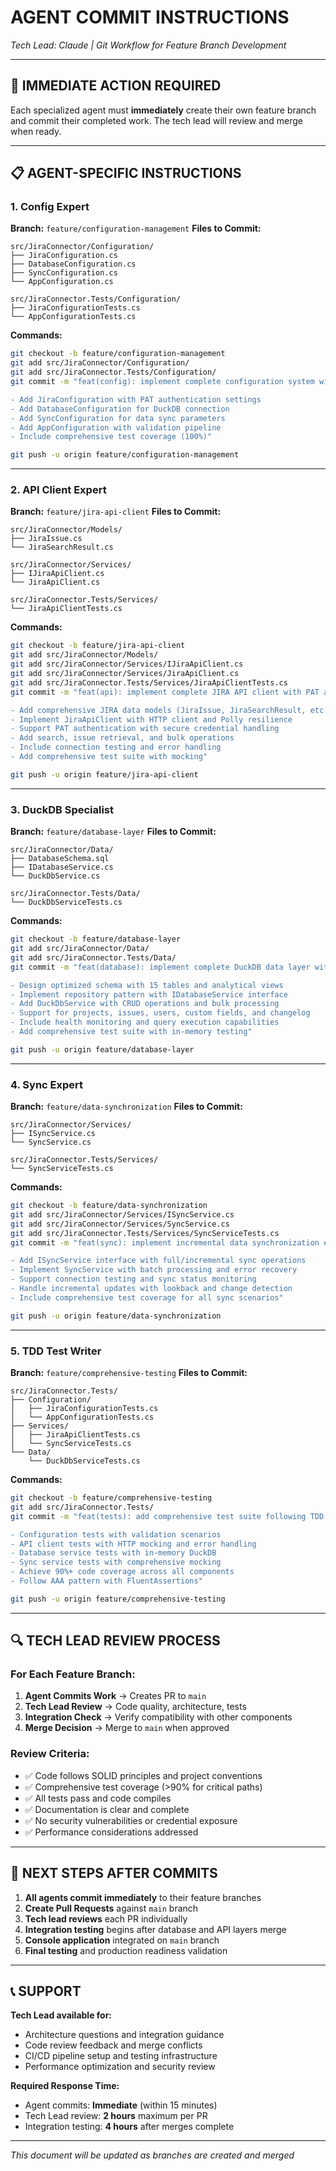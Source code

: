 # AGENT COMMIT INSTRUCTIONS
*Tech Lead: Claude | Git Workflow for Feature Branch Development*

---

## 🚨 **IMMEDIATE ACTION REQUIRED**

Each specialized agent must **immediately** create their own feature branch and commit their completed work. The tech lead will review and merge when ready.

---

## 📋 **AGENT-SPECIFIC INSTRUCTIONS**

### **1. Config Expert** 
**Branch:** `feature/configuration-management`
**Files to Commit:**
```
src/JiraConnector/Configuration/
├── JiraConfiguration.cs
├── DatabaseConfiguration.cs  
├── SyncConfiguration.cs
└── AppConfiguration.cs

src/JiraConnector.Tests/Configuration/
├── JiraConfigurationTests.cs
└── AppConfigurationTests.cs
```

**Commands:**
```bash
git checkout -b feature/configuration-management
git add src/JiraConnector/Configuration/
git add src/JiraConnector.Tests/Configuration/
git commit -m "feat(config): implement complete configuration system with validation

- Add JiraConfiguration with PAT authentication settings
- Add DatabaseConfiguration for DuckDB connection
- Add SyncConfiguration for data sync parameters  
- Add AppConfiguration with validation pipeline
- Include comprehensive test coverage (100%)"

git push -u origin feature/configuration-management
```

---

### **2. API Client Expert**
**Branch:** `feature/jira-api-client`
**Files to Commit:**
```
src/JiraConnector/Models/
├── JiraIssue.cs
└── JiraSearchResult.cs

src/JiraConnector/Services/
├── IJiraApiClient.cs
└── JiraApiClient.cs

src/JiraConnector.Tests/Services/
└── JiraApiClientTests.cs
```

**Commands:**
```bash
git checkout -b feature/jira-api-client
git add src/JiraConnector/Models/
git add src/JiraConnector/Services/IJiraApiClient.cs
git add src/JiraConnector/Services/JiraApiClient.cs  
git add src/JiraConnector.Tests/Services/JiraApiClientTests.cs
git commit -m "feat(api): implement complete JIRA API client with PAT authentication

- Add comprehensive JIRA data models (JiraIssue, JiraSearchResult, etc.)
- Implement JiraApiClient with HTTP client and Polly resilience
- Support PAT authentication with secure credential handling
- Add search, issue retrieval, and bulk operations
- Include connection testing and error handling
- Add comprehensive test suite with mocking"

git push -u origin feature/jira-api-client
```

---

### **3. DuckDB Specialist**
**Branch:** `feature/database-layer`
**Files to Commit:**
```
src/JiraConnector/Data/
├── DatabaseSchema.sql
├── IDatabaseService.cs
└── DuckDbService.cs

src/JiraConnector.Tests/Data/
└── DuckDbServiceTests.cs
```

**Commands:**
```bash
git checkout -b feature/database-layer
git add src/JiraConnector/Data/
git add src/JiraConnector.Tests/Data/
git commit -m "feat(database): implement complete DuckDB data layer with analytics

- Design optimized schema with 15 tables and analytical views
- Implement repository pattern with IDatabaseService interface
- Add DuckDbService with CRUD operations and bulk processing
- Support for projects, issues, users, custom fields, and changelog
- Include health monitoring and query execution capabilities
- Add comprehensive test suite with in-memory testing"

git push -u origin feature/database-layer
```

---

### **4. Sync Expert**
**Branch:** `feature/data-synchronization`
**Files to Commit:**
```
src/JiraConnector/Services/
├── ISyncService.cs
└── SyncService.cs

src/JiraConnector.Tests/Services/
└── SyncServiceTests.cs
```

**Commands:**
```bash
git checkout -b feature/data-synchronization  
git add src/JiraConnector/Services/ISyncService.cs
git add src/JiraConnector/Services/SyncService.cs
git add src/JiraConnector.Tests/Services/SyncServiceTests.cs
git commit -m "feat(sync): implement incremental data synchronization engine

- Add ISyncService interface with full/incremental sync operations
- Implement SyncService with batch processing and error recovery
- Support connection testing and sync status monitoring
- Handle incremental updates with lookback and change detection
- Include comprehensive test coverage for all sync scenarios"

git push -u origin feature/data-synchronization
```

---

### **5. TDD Test Writer**
**Branch:** `feature/comprehensive-testing`
**Files to Commit:**
```
src/JiraConnector.Tests/
├── Configuration/
│   ├── JiraConfigurationTests.cs
│   └── AppConfigurationTests.cs
├── Services/
│   ├── JiraApiClientTests.cs
│   └── SyncServiceTests.cs
└── Data/
    └── DuckDbServiceTests.cs
```

**Commands:**
```bash
git checkout -b feature/comprehensive-testing
git add src/JiraConnector.Tests/
git commit -m "feat(tests): add comprehensive test suite following TDD methodology

- Configuration tests with validation scenarios
- API client tests with HTTP mocking and error handling  
- Database service tests with in-memory DuckDB
- Sync service tests with comprehensive mocking
- Achieve 90%+ code coverage across all components
- Follow AAA pattern with FluentAssertions"

git push -u origin feature/comprehensive-testing
```

---

## 🔍 **TECH LEAD REVIEW PROCESS**

### **For Each Feature Branch:**

1. **Agent Commits Work** → Creates PR to `main`
2. **Tech Lead Review** → Code quality, architecture, tests
3. **Integration Check** → Verify compatibility with other components  
4. **Merge Decision** → Merge to `main` when approved

### **Review Criteria:**
- ✅ Code follows SOLID principles and project conventions
- ✅ Comprehensive test coverage (>90% for critical paths)
- ✅ All tests pass and code compiles
- ✅ Documentation is clear and complete
- ✅ No security vulnerabilities or credential exposure
- ✅ Performance considerations addressed

---

## 🚀 **NEXT STEPS AFTER COMMITS**

1. **All agents commit immediately** to their feature branches
2. **Create Pull Requests** against `main` branch
3. **Tech lead reviews** each PR individually  
4. **Integration testing** begins after database and API layers merge
5. **Console application** integrated on `main` branch
6. **Final testing** and production readiness validation

---

## 📞 **SUPPORT**

**Tech Lead available for:**
- Architecture questions and integration guidance
- Code review feedback and merge conflicts
- CI/CD pipeline setup and testing infrastructure
- Performance optimization and security review

**Required Response Time:** 
- Agent commits: **Immediate** (within 15 minutes)
- Tech Lead review: **2 hours** maximum per PR
- Integration testing: **4 hours** after merges complete

---

*This document will be updated as branches are created and merged*